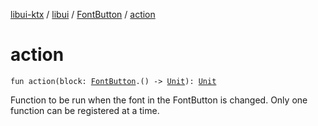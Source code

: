 [libui-ktx](../../index.md) / [libui](../index.md) / [FontButton](index.md) / [action](./action.md)

# action

`fun action(block: `[`FontButton`](index.md)`.() -> `[`Unit`](https://kotlinlang.org/api/latest/jvm/stdlib/kotlin/-unit/index.html)`): `[`Unit`](https://kotlinlang.org/api/latest/jvm/stdlib/kotlin/-unit/index.html)

Function to be run when the font in the FontButton is changed.
Only one function can be registered at a time.

